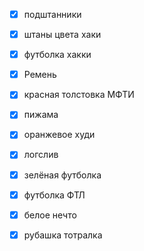- [x] подштанники
- [x] штаны цвета хаки
- [x] футболка хакки
- [x] Ремень
- [x] красная толстовка МФТИ
- [x] пижама
- [x] оранжевое худи
- [x] логслив
- [x] зелёная футболка
- [x] футболка ФТЛ
- [x] белое нечто
- [x] рубашка тотралка


